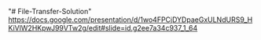 "# File-Transfer-Solution" 
https://docs.google.com/presentation/d/1wo4FPCjDYDpaeGxULNdURS9_HKiVlW2HKpwJ99VTw2g/edit#slide=id.g2ee7a34c937_1_64

